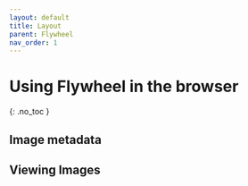 ```yaml
---
layout: default
title: Layout
parent: Flywheel
nav_order: 1
---
```


# Using Flywheel in the browser
{: .no_toc }

## Image metadata

## Viewing Images
